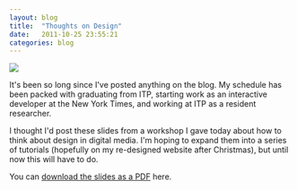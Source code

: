 ```yaml
---
layout: blog
title:  "Thoughts on Design"
date:   2011-10-25 23:55:21
categories: blog
---
```


<a href="{% asset_path slides/thoughtsondesign.pdf %}"><img src="{% asset_path blog/thoughts-on-design.jpg %}" /></a>

It's been so long since I've posted anything on the blog. My schedule has been packed with graduating from ITP, starting work as an interactive developer at the New York Times, and working at ITP as a resident researcher.

I thought I'd post these slides from a workshop I gave today about how to think about design in digital media. I'm hoping to expand them into a series of tutorials (hopefully on my re-designed website after Christmas), but until now this will have to do.

You can <a href="{% asset_path slides/thoughtsondesign.pdf %}">download the slides as a PDF</a> here.